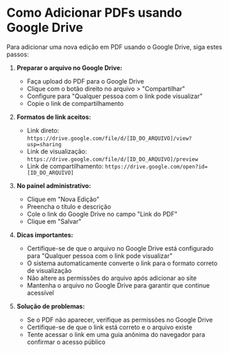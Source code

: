# Como Adicionar PDFs usando Google Drive

Para adicionar uma nova edição em PDF usando o Google Drive, siga estes passos:

1. **Preparar o arquivo no Google Drive:**
   - Faça upload do PDF para o Google Drive
   - Clique com o botão direito no arquivo > "Compartilhar"
   - Configure para "Qualquer pessoa com o link pode visualizar"
   - Copie o link de compartilhamento

2. **Formatos de link aceitos:**
   - Link direto: `https://drive.google.com/file/d/[ID_DO_ARQUIVO]/view?usp=sharing`
   - Link de visualização: `https://drive.google.com/file/d/[ID_DO_ARQUIVO]/preview`
   - Link de compartilhamento: `https://drive.google.com/open?id=[ID_DO_ARQUIVO]`

3. **No painel administrativo:**
   - Clique em "Nova Edição"
   - Preencha o título e descrição
   - Cole o link do Google Drive no campo "Link do PDF"
   - Clique em "Salvar"

4. **Dicas importantes:**
   - Certifique-se de que o arquivo no Google Drive está configurado para "Qualquer pessoa com o link pode visualizar"
   - O sistema automaticamente converte o link para o formato correto de visualização
   - Não altere as permissões do arquivo após adicionar ao site
   - Mantenha o arquivo no Google Drive para garantir que continue acessível

5. **Solução de problemas:**
   - Se o PDF não aparecer, verifique as permissões no Google Drive
   - Certifique-se de que o link está correto e o arquivo existe
   - Tente acessar o link em uma guia anônima do navegador para confirmar o acesso público
